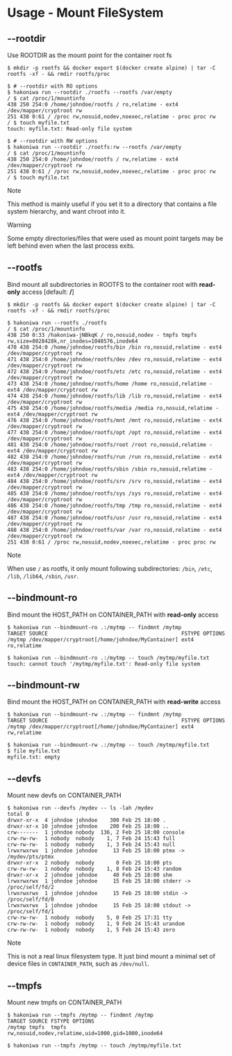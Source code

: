 # Usage - Mount FileSystem

## --rootdir

Use ROOTDIR as the mount point for the container root fs

```console,ignore
$ mkdir -p rootfs && docker export $(docker create alpine) | tar -C rootfs -xf - && rmdir rootfs/proc

$ # --rootdir with RO options
$ hakoniwa run --rootdir ./rootfs --rootfs /var/empty
/ $ cat /proc/1/mountinfo
438 250 254:0 /home/johndoe/rootfs / ro,relatime - ext4 /dev/mapper/cryptroot rw
251 438 0:61 / /proc rw,nosuid,nodev,noexec,relatime - proc proc rw
/ $ touch myfile.txt
touch: myfile.txt: Read-only file system

$ # --rootdir with RW options
$ hakoniwa run --rootdir ./rootfs:rw --rootfs /var/empty
/ $ cat /proc/1/mountinfo
438 250 254:0 /home/johndoe/rootfs / rw,relatime - ext4 /dev/mapper/cryptroot rw
251 438 0:61 / /proc rw,nosuid,nodev,noexec,relatime - proc proc rw
/ $ touch myfile.txt
```

> [!NOTE]
> This method is mainly useful if you set it to a directory that contains a file system hierarchy, and want chroot into it.

> [!WARNING]
> Some empty directories/files that were used as mount point targets may be left behind even when the last process exits.

## --rootfs

Bind mount all subdirectories in ROOTFS to the container root with **read-only** access [default: **/**]

```console,ignore
$ mkdir -p rootfs && docker export $(docker create alpine) | tar -C rootfs -xf - && rmdir rootfs/proc

$ hakoniwa run --rootfs ./rootfs
/ $ cat /proc/1/mountinfo
438 250 0:33 /hakoniwa-jNBkqK / ro,nosuid,nodev - tmpfs tmpfs rw,size=8028428k,nr_inodes=1048576,inode64
470 438 254:0 /home/johndoe/rootfs/bin /bin ro,nosuid,relatime - ext4 /dev/mapper/cryptroot rw
471 438 254:0 /home/johndoe/rootfs/dev /dev ro,nosuid,relatime - ext4 /dev/mapper/cryptroot rw
472 438 254:0 /home/johndoe/rootfs/etc /etc ro,nosuid,relatime - ext4 /dev/mapper/cryptroot rw
473 438 254:0 /home/johndoe/rootfs/home /home ro,nosuid,relatime - ext4 /dev/mapper/cryptroot rw
474 438 254:0 /home/johndoe/rootfs/lib /lib ro,nosuid,relatime - ext4 /dev/mapper/cryptroot rw
475 438 254:0 /home/johndoe/rootfs/media /media ro,nosuid,relatime - ext4 /dev/mapper/cryptroot rw
476 438 254:0 /home/johndoe/rootfs/mnt /mnt ro,nosuid,relatime - ext4 /dev/mapper/cryptroot rw
477 438 254:0 /home/johndoe/rootfs/opt /opt ro,nosuid,relatime - ext4 /dev/mapper/cryptroot rw
481 438 254:0 /home/johndoe/rootfs/root /root ro,nosuid,relatime - ext4 /dev/mapper/cryptroot rw
482 438 254:0 /home/johndoe/rootfs/run /run ro,nosuid,relatime - ext4 /dev/mapper/cryptroot rw
483 438 254:0 /home/johndoe/rootfs/sbin /sbin ro,nosuid,relatime - ext4 /dev/mapper/cryptroot rw
484 438 254:0 /home/johndoe/rootfs/srv /srv ro,nosuid,relatime - ext4 /dev/mapper/cryptroot rw
485 438 254:0 /home/johndoe/rootfs/sys /sys ro,nosuid,relatime - ext4 /dev/mapper/cryptroot rw
486 438 254:0 /home/johndoe/rootfs/tmp /tmp ro,nosuid,relatime - ext4 /dev/mapper/cryptroot rw
487 438 254:0 /home/johndoe/rootfs/usr /usr ro,nosuid,relatime - ext4 /dev/mapper/cryptroot rw
488 438 254:0 /home/johndoe/rootfs/var /var ro,nosuid,relatime - ext4 /dev/mapper/cryptroot rw
251 438 0:61 / /proc rw,nosuid,nodev,noexec,relatime - proc proc rw
```

> [!NOTE]
> When use `/` as rootfs, it only mount following subdirectories: `/bin`, `/etc`, `/lib`, `/lib64`, `/sbin`, `/usr`.

## --bindmount-ro

Bind mount the HOST_PATH on CONTAINER_PATH with **read-only** access

```console,ignore
$ hakoniwa run --bindmount-ro .:/mytmp -- findmnt /mytmp
TARGET SOURCE                                           FSTYPE OPTIONS
/mytmp /dev/mapper/cryptroot[/home/johndoe/MyContainer] ext4   ro,relatime

$ hakoniwa run --bindmount-ro .:/mytmp -- touch /mytmp/myfile.txt
touch: cannot touch '/mytmp/myfile.txt': Read-only file system

```

## --bindmount-rw

Bind mount the HOST_PATH on CONTAINER_PATH with **read-write** access

```console,ignore
$ hakoniwa run --bindmount-rw .:/mytmp -- findmnt /mytmp
TARGET SOURCE                                           FSTYPE OPTIONS
/mytmp /dev/mapper/cryptroot[/home/johndoe/MyContainer] ext4   rw,relatime

$ hakoniwa run --bindmount-rw .:/mytmp -- touch /mytmp/myfile.txt
$ file myfile.txt
myfile.txt: empty
```

## --devfs

Mount new devfs on CONTAINER_PATH

```console,ignore
$ hakoniwa run --devfs /mydev -- ls -lah /mydev
total 0
drwxr-xr-x  4 johndoe johndoe    300 Feb 25 18:00 .
drwxr-xr-x 10 johndoe johndoe    200 Feb 25 18:00 ..
crw-------  1 johndoe nobody  136, 2 Feb 25 18:00 console
crw-rw-rw-  1 nobody  nobody    1, 7 Feb 24 15:43 full
crw-rw-rw-  1 nobody  nobody    1, 3 Feb 24 15:43 null
lrwxrwxrwx  1 johndoe johndoe     13 Feb 25 18:00 ptmx -> /mydev/pts/ptmx
drwxr-xr-x  2 nobody  nobody       0 Feb 25 18:00 pts
crw-rw-rw-  1 nobody  nobody    1, 8 Feb 24 15:43 random
drwxr-xr-x  2 johndoe johndoe     40 Feb 25 18:00 shm
lrwxrwxrwx  1 johndoe johndoe     15 Feb 25 18:00 stderr -> /proc/self/fd/2
lrwxrwxrwx  1 johndoe johndoe     15 Feb 25 18:00 stdin -> /proc/self/fd/0
lrwxrwxrwx  1 johndoe johndoe     15 Feb 25 18:00 stdout -> /proc/self/fd/1
crw-rw-rw-  1 nobody  nobody    5, 0 Feb 25 17:31 tty
crw-rw-rw-  1 nobody  nobody    1, 9 Feb 24 15:43 urandom
crw-rw-rw-  1 nobody  nobody    1, 5 Feb 24 15:43 zero
```

> [!NOTE]
> This is not a real linux filesystem type. It just bind mount a minimal set of device
> files in `CONTAINER_PATH`, such as `/dev/null`.

## --tmpfs

Mount new tmpfs on CONTAINER_PATH

```console,ignore
$ hakoniwa run --tmpfs /mytmp -- findmnt /mytmp
TARGET SOURCE FSTYPE OPTIONS
/mytmp tmpfs  tmpfs  rw,nosuid,nodev,relatime,uid=1000,gid=1000,inode64

$ hakoniwa run --tmpfs /mytmp -- touch /mytmp/myfile.txt
```
